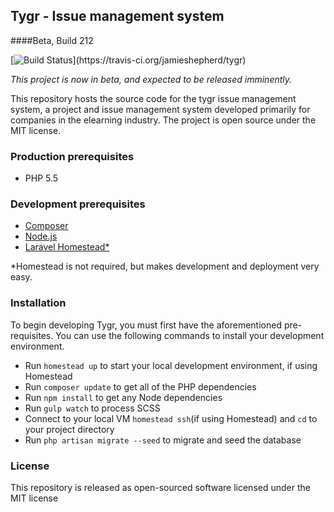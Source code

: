 ## Tygr - Issue management system
####Beta, Build 212

[![Build Status](https://travis-ci.org/jamieshepherd/tygr.svg?)](https://travis-ci.org/jamieshepherd/tygr)

*This project is now in beta, and expected to be released imminently.*

This repository hosts the source code for the tygr issue management system, a project and issue management system developed primarily for companies in the elearning industry. The project is open source under the MIT license.

### Production prerequisites

* PHP 5.5

### Development prerequisites

* [Composer](https://getcomposer.org/)
* [Node.js](nodejs.org)
* [Laravel Homestead*](http://laravel.com/docs/master/homestead)

*Homestead is not required, but makes development and deployment very easy.

### Installation

To begin developing Tygr, you must first have the aforementioned pre-requisites. You can use the following commands to install your development environment.

* Run `homestead up` to start your local development environment, if using Homestead
* Run `composer update` to get all of the PHP dependencies
* Run `npm install` to get any Node dependencies
* Run `gulp watch` to process SCSS
* Connect to your local VM `homestead ssh`(if using Homestead) and `cd` to your project directory
* Run `php artisan migrate --seed` to migrate and seed the database

### License
This repository is released as open-sourced software licensed under the MIT license
